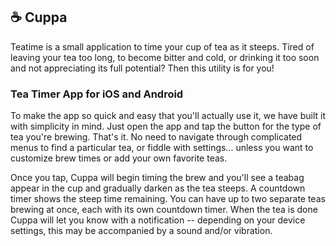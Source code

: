## ☕ Cuppa

Teatime is a small application to time your cup of tea as it steeps. Tired of leaving your tea too long, to become bitter and cold, or drinking it too soon and not appreciating its full potential? Then this utility is for you!

### Tea Timer App for iOS and Android

To make the app so quick and easy that you'll actually use it, we have built it with simplicity in mind. Just open the app and tap the button for the type of tea you're brewing. That's it. No need to navigate through complicated menus to find a particular tea, or fiddle with settings... unless you want to customize brew times or add your own favorite teas.

Once you tap, Cuppa will begin timing the brew and you'll see a teabag appear in the cup and gradually darken as the tea steeps. A countdown timer shows the steep time remaining. You can have up to two separate teas brewing at once, each with its own countdown timer. When the tea is done Cuppa will let you know with a notification -- depending on your device settings, this may be accompanied by a sound and/or vibration.

